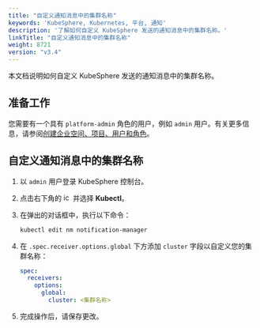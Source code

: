 ```yaml
---
title: "自定义通知消息中的集群名称"
keywords: 'KubeSphere, Kubernetes, 平台, 通知'
description: '了解如何自定义 KubeSphere 发送的通知消息中的集群名称。'
linkTitle: "自定义通知消息中的集群名称"
weight: 8721
version: "v3.4"
---
```


本文档说明如何自定义 KubeSphere 发送的通知消息中的集群名称。

## 准备工作

您需要有一个具有 `platform-admin` 角色的用户，例如 `admin` 用户。有关更多信息，请参阅[创建企业空间、项目、用户和角色](../../../../quick-start/create-workspace-and-project/)。

## 自定义通知消息中的集群名称

1. 以 `admin` 用户登录 KubeSphere 控制台。

2. 点击右下角的 <img src="/images/docs/v3.x/common-icons/hammer.png" width="15" alt="icon" /> 并选择 **Kubectl**。

3. 在弹出的对话框中，执行以下命令：

   ```bash
   kubectl edit nm notification-manager
   ```

4. 在 `.spec.receiver.options.global` 下方添加 `cluster` 字段以自定义您的集群名称：

   ```yaml
   spec:
     receivers:
       options:
         global:
           cluster: <集群名称>
   ```
   
5. 完成操作后，请保存更改。



